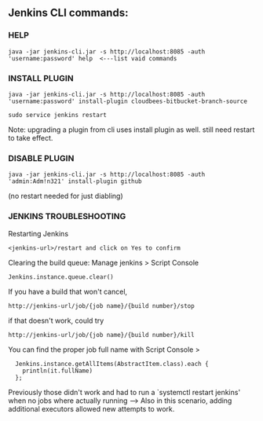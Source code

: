 ## Jenkins CLI commands:

### HELP
```
java -jar jenkins-cli.jar -s http://localhost:8085 -auth 'username:password' help  <---list vaid commands
```
### INSTALL PLUGIN
```
java -jar jenkins-cli.jar -s http://localhost:8085 -auth 'username:password' install-plugin cloudbees-bitbucket-branch-source

sudo service jenkins restart
```
Note: upgrading a plugin from cli uses install plugin as well. still need restart to take effect.


### DISABLE PLUGIN
```
java -jar jenkins-cli.jar -s http://localhost:8085 -auth 'admin:Adm!n321' install-plugin github
```
(no restart needed for just diabling)


### JENKINS TROUBLESHOOTING

Restarting Jenkins
```
<jenkins-url>/restart and click on Yes to confirm
```

Clearing the build queue: Manage jenkins > Script Console
```
Jenkins.instance.queue.clear()
```

If you have a build that won't cancel, 
```
http://jenkins-url/job/{job name}/{build number}/stop
```
if that doesn't work, could try
```
http://jenkins-url/job/{job name}/{build number}/kill
```

You can find the proper job full name with Script Console >
```
  Jenkins.instance.getAllItems(AbstractItem.class).each {
    println(it.fullName)
  };
```

Previously those didn't work and had to run a `systemctl restart jenkins' when no jobs where actually running
--> Also in this scenario, adding additional executors allowed new attempts to work.
